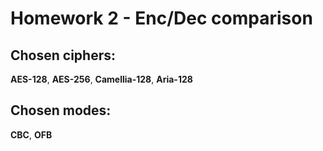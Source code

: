 # Homework 2 - Enc/Dec comparison
## Chosen ciphers:
**AES-128**, **AES-256**, **Camellia-128**, **Aria-128**

## Chosen modes:
**CBC**, **OFB**
